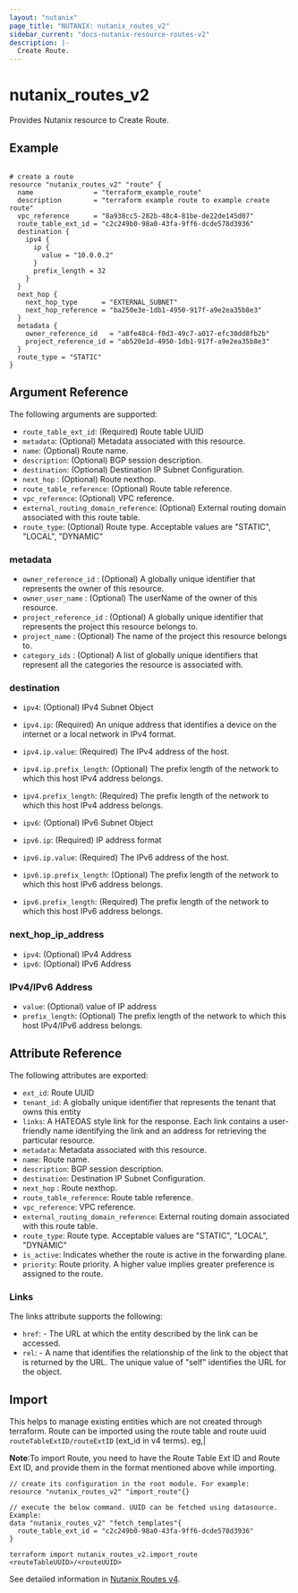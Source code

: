 ```yaml
---
layout: "nutanix"
page_title: "NUTANIX: nutanix_routes_v2"
sidebar_current: "docs-nutanix-resource-routes-v2"
description: |-
  Create Route.
---
```


# nutanix_routes_v2

Provides Nutanix resource to Create Route.

## Example

```hcl

# create a route
resource "nutanix_routes_v2" "route" {
  name               = "terraform_example_route"
  description        = "terraform example route to example create route"
  vpc_reference      = "8a938cc5-282b-48c4-81be-de22de145d07"
  route_table_ext_id = "c2c249b0-98a0-43fa-9ff6-dcde578d3936"
  destination {
    ipv4 {
      ip {
        value = "10.0.0.2"
      }
      prefix_length = 32
    }
  }
  next_hop {
    next_hop_type      = "EXTERNAL_SUBNET"
    next_hop_reference = "ba250e3e-1db1-4950-917f-a9e2ea35b8e3"
  }
  metadata {
    owner_reference_id   = "a8fe48c4-f0d3-49c7-a017-efc30dd8fb2b"
    project_reference_id = "ab520e1d-4950-1db1-917f-a9e2ea35b8e3"
  }
  route_type = "STATIC"
}

```

## Argument Reference

The following arguments are supported:

- `route_table_ext_id`: (Required) Route table UUID
- `metadata`: (Optional) Metadata associated with this resource.
- `name`: (Optional) Route name.
- `description`: (Optional) BGP session description.
- `destination`: (Optional) Destination IP Subnet Configuration.
- `next_hop` : (Optional) Route nexthop.
- `route_table_reference`: (Optional) Route table reference.
- `vpc_reference`: (Optional) VPC reference.
- `external_routing_domain_reference`: (Optional) External routing domain associated with this route table.
- `route_type`: (Optional) Route type. Acceptable values are "STATIC", "LOCAL", "DYNAMIC"

### metadata

- `owner_reference_id` : (Optional) A globally unique identifier that represents the owner of this resource.
- `owner_user_name` : (Optional) The userName of the owner of this resource.
- `project_reference_id` : (Optional) A globally unique identifier that represents the project this resource belongs to.
- `project_name` : (Optional) The name of the project this resource belongs to.
- `category_ids` : (Optional) A list of globally unique identifiers that represent all the categories the resource is associated with.

### destination

- `ipv4`: (Optional) IPv4 Subnet Object
- `ipv4.ip`: (Required) An unique address that identifies a device on the internet or a local network in IPv4 format.
- `ipv4.ip.value`: (Required) The IPv4 address of the host.
- `ipv4.ip.prefix_length`: (Optional) The prefix length of the network to which this host IPv4 address belongs.
- `ipv4.prefix_length`: (Required) The prefix length of the network to which this host IPv4 address belongs.

- `ipv6`: (Optional) IPv6 Subnet Object
- `ipv6.ip`: (Required) IP address format
- `ipv6.ip.value`: (Required) The IPv6 address of the host.
- `ipv6.ip.prefix_length`: (Optional) The prefix length of the network to which this host IPv6 address belongs.
- `ipv6.prefix_length`: (Required) The prefix length of the network to which this host IPv6 address belongs.

### next_hop_ip_address

- `ipv4`: (Optional) IPv4 Address
- `ipv6`: (Optional) IPv6 Address

### IPv4/IPv6 Address

- `value`: (Optional) value of IP address
- `prefix_length`: (Optional) The prefix length of the network to which this host IPv4/IPv6 address belongs.

## Attribute Reference

The following attributes are exported:

- `ext_id`: Route UUID
- `tenant_id`: A globally unique identifier that represents the tenant that owns this entity
- `links`: A HATEOAS style link for the response. Each link contains a user-friendly name identifying the link and an address for retrieving the particular resource.
- `metadata`: Metadata associated with this resource.
- `name`: Route name.
- `description`: BGP session description.
- `destination`: Destination IP Subnet Configuration.
- `next_hop` : Route nexthop.
- `route_table_reference`: Route table reference.
- `vpc_reference`: VPC reference.
- `external_routing_domain_reference`: External routing domain associated with this route table.
- `route_type`: Route type. Acceptable values are "STATIC", "LOCAL", "DYNAMIC"
- `is_active`: Indicates whether the route is active in the forwarding plane.
- `priority`: Route priority. A higher value implies greater preference is assigned to the route.

### Links

The links attribute supports the following:

- `href`: - The URL at which the entity described by the link can be accessed.
- `rel`: - A name that identifies the relationship of the link to the object that is returned by the URL. The unique value of "self" identifies the URL for the object.

## Import

This helps to manage existing entities which are not created through terraform. Route can be imported using the route table and route uuid `routeTableExtID/routeExtID` (ext_id in v4 terms). eg,|

**Note**:To import Route, you need to have the Route Table Ext ID and Route Ext ID, and provide them in the format mentioned above while importing.

```hcl
// create its configuration in the root module. For example:
resource "nutanix_routes_v2" "import_route"{}

// execute the below command. UUID can be fetched using datasource. Example:
data "nutanix_routes_v2" "fetch_templates"{
  route_table_ext_id = "c2c249b0-98a0-43fa-9ff6-dcde578d3936"
}

terraform import nutanix_routes_v2.import_route <routeTableUUID>/<routeUUID>
```

See detailed information in [Nutanix Routes v4](https://developers.nutanix.com/api-reference?namespace=networking&version=v4.0#tag/Routes/operation/createRouteForRouteTable).
